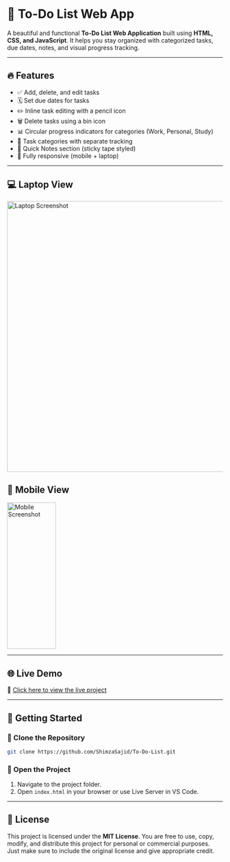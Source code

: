 # 📝 To-Do List Web App

A beautiful and functional **To-Do List Web Application** built using **HTML, CSS, and JavaScript**. It helps you stay organized with categorized tasks, due dates, notes, and visual progress tracking.

---

## 🔥 Features

* ✅ Add, delete, and edit tasks
* 🗓️ Set due dates for tasks
* ✏️ Inline task editing with a pencil icon
* 🗑️ Delete tasks using a bin icon
* 📊 Circular progress indicators for categories (Work, Personal, Study)
* 🧩 Task categories with separate tracking
* 🧠 Quick Notes section (sticky tape styled)
* 📱 Fully responsive (mobile + laptop)

---

## 💻 Laptop View

<img width="1349" height="631" alt="Laptop Screenshot" src="https://github.com/user-attachments/assets/8390951b-d56b-4246-8d2d-fcc71f8015a8" />

## 📱 Mobile View

<img width="114" height="341" alt="Mobile Screenshot" src="https://github.com/user-attachments/assets/b2f56955-0fb0-4fa0-a3d2-9b1f0369d665" />

---

## 🌐 Live Demo

🔗 [Click here to view the live project](https://shimzasajid.github.io/To-Do-List/)

---

## 🚀 Getting Started

### 📁 Clone the Repository

```bash
git clone https://github.com/ShimzaSajid/To-Do-List.git
```

### 📂 Open the Project

1. Navigate to the project folder.
2. Open `index.html` in your browser or use Live Server in VS Code.

---

## 📄 License

This project is licensed under the **MIT License**.
You are free to use, copy, modify, and distribute this project for personal or commercial purposes.  
Just make sure to include the original license and give appropriate credit.



